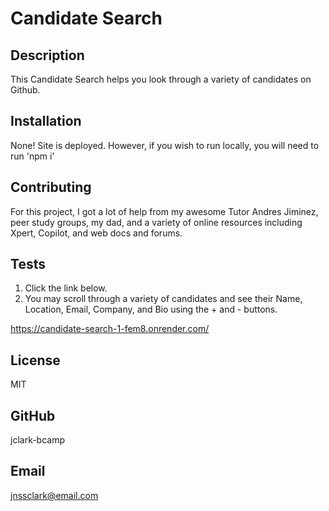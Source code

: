   # Candidate Search

  ## Description
  This Candidate Search helps you look through a variety of candidates on Github.

  ## Installation
  None! Site is deployed. However, if you wish to run locally, you will need to run 'npm i'

  ## Contributing
  For this project, I got a lot of help from my awesome Tutor Andres Jiminez, peer study groups, my dad, and a variety of online resources including Xpert, Copilot, and web docs and forums.

  ## Tests
  1. Click the link below.
  2. You may scroll through a variety of candidates and see their Name, Location, Email, Company, and Bio using the + and - buttons.

  https://candidate-search-1-fem8.onrender.com/

  ## License
  MIT

  ## GitHub
  jclark-bcamp

  ## Email
  jnssclark@email.com
